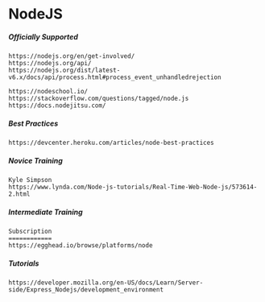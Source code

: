 # NodeJS

##### Officially Supported

```
https://nodejs.org/en/get-involved/
https://nodejs.org/api/
https://nodejs.org/dist/latest-v6.x/docs/api/process.html#process_event_unhandledrejection

https://nodeschool.io/
https://stackoverflow.com/questions/tagged/node.js
https://docs.nodejitsu.com/
```

##### Best Practices

```
https://devcenter.heroku.com/articles/node-best-practices
```

##### Novice Training

```
Kyle Simpson
https://www.lynda.com/Node-js-tutorials/Real-Time-Web-Node-js/573614-2.html
```

##### Intermediate Training

```
Subscription
============
https://egghead.io/browse/platforms/node
```

##### Tutorials

```
https://developer.mozilla.org/en-US/docs/Learn/Server-side/Express_Nodejs/development_environment

```




